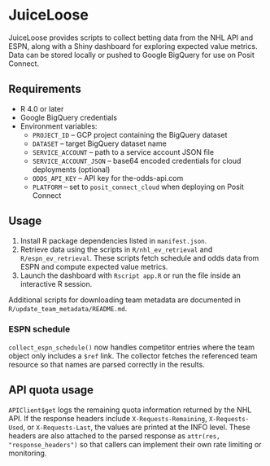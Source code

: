 # JuiceLoose

JuiceLoose provides scripts to collect betting data from the NHL API and ESPN,
along with a Shiny dashboard for exploring expected value metrics. Data can be
stored locally or pushed to Google BigQuery for use on Posit Connect.

## Requirements
- R 4.0 or later
- Google BigQuery credentials
- Environment variables:
  - `PROJECT_ID` – GCP project containing the BigQuery dataset
  - `DATASET` – target BigQuery dataset name
  - `SERVICE_ACCOUNT` – path to a service account JSON file
  - `SERVICE_ACCOUNT_JSON` – base64 encoded credentials for cloud deployments (optional)
  - `ODDS_API_KEY` – API key for the-odds-api.com
  - `PLATFORM` – set to `posit_connect_cloud` when deploying on Posit Connect

## Usage
1. Install R package dependencies listed in `manifest.json`.
2. Retrieve data using the scripts in `R/nhl_ev_retrieval` and
   `R/espn_ev_retrieval`. These scripts fetch schedule and odds data from ESPN and compute expected value metrics.
3. Launch the dashboard with `Rscript app.R` or run the file inside an
   interactive R session.

Additional scripts for downloading team metadata are documented in
`R/update_team_metadata/README.md`.

### ESPN schedule

`collect_espn_schedule()` now handles competitor entries where the team
object only includes a `$ref` link. The collector fetches the referenced
team resource so that names are parsed correctly in the results.

## API quota usage

`APIClient$get` logs the remaining quota information returned by the NHL API.
If the response headers include `X-Requests-Remaining`, `X-Requests-Used`, or
`X-Requests-Last`, the values are printed at the INFO level. These headers are
also attached to the parsed response as `attr(res, "response_headers")` so that
callers can implement their own rate limiting or monitoring.

